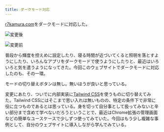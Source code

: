 ```yaml
---
title: ダークモード対応
---
```

[r7kamura.com](https://r7kamura.com/)をダークモードに対応した。

![](https://lh3.googleusercontent.com/9pm-tVB3fv5C7A1LimaQ8apCa9wvDa1AsNFnokG4LYxOtyHlEkop8lWnT0VdkEsMaFdysS_YhK_9A2VDcqdXgU4d1NNXLNOFjX0Cu-cS6SrkXcv7tb6PktbMDJXrWrb3p9aDk8NfPtWaqYy6B34tNQ "変更後")

![](https://lh4.googleusercontent.com/KWU76JY58Wh71q9rP1mEpMOhTtQvRPvdeS8P8L9yp8YlVcRnZnDZ-OEVZZXISCYlpq5m1GCZpVep4sHXQT1CNtN02Fg9qZq6UUbk8bY4VAbHXubUbPI3qsQGbPewe3Arb5_IIWUVBBpqLiA1M0lVrg "変更前")

普段から輝度を控えめに設定したり、寝る時間が近づいてくると照明を落とすようにしたり、いろんなアプリをダークモードで使うようにしたりと、最近はいろいろと気を遣うようになってきた。今回このウェブサイトでダークモードに対応したのも、その一環。

モードの切り替えボタンは無し。無いほうが良いと思っている。

変更にあたり、ついでに内部実装に[Tailwind CSS](https://tailwindcss.com/)を使うものに切り替えてみた。Tailwind CSSにはそこまで思い入れは無いものの、特定の条件下で非常に役に立つものであるとは思っている。身を切って自分事として扱ってみないと辛い部分まで含めて学べないだろうということで、最近はChrome拡張の管理画面などの簡単なユースケースで少しずつ使ってみていた。今回はもう少し複雑な事例として、自分のウェブサイトに導入しながら学んでみている。
